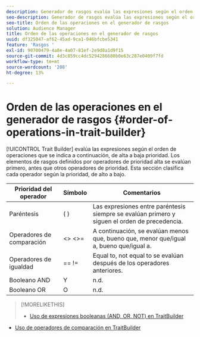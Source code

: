 ```yaml
---
description: Generador de rasgos evalúa las expresiones según el orden de operaciones que se muestra a continuación, de prioridad alta a baja. Los elementos de rasgos definidos por operadores de prioridad alta se evalúan primero, antes que otros operadores de prioridad. Esta sección clasifica cada operador según la prioridad, de alto a bajo.
seo-description: Generador de rasgos evalúa las expresiones según el orden de operaciones que se muestra a continuación, de prioridad alta a baja. Los elementos de rasgos definidos por operadores de prioridad alta se evalúan primero, antes que otros operadores de prioridad. Esta sección clasifica cada operador según la prioridad, de alto a bajo.
seo-title: Orden de las operaciones en el generador de rasgos
solution: Audience Manager
title: Orden de las operaciones en el generador de rasgos
uuid: df325047-af62-45ad-9ca1-046bfcbe5341
feature: 'Rasgos '
exl-id: 90700479-4a8e-4a07-81ef-2e9d8a1d9f15
source-git-commit: 4d3c859cc4dc5294286680b0e63c287e0409f7fd
workflow-type: tm+mt
source-wordcount: '208'
ht-degree: 13%

---
```


# Orden de las operaciones en el generador de rasgos {#order-of-operations-in-trait-builder}

[!UICONTROL Trait Builder] evalúa las expresiones según el orden de operaciones que se indica a continuación, de alta a baja prioridad. Los elementos de rasgos definidos por operadores de prioridad alta se evalúan primero, antes que otros operadores de prioridad. Esta sección clasifica cada operador según la prioridad, de alto a bajo.

<!-- c_tb_operator_precedence.xml -->

<table id="table_F0FA45B652C7464B90D35526817110FF"> 
 <thead> 
  <tr> 
   <th colname="col1" class="entry"> Prioridad del operador </th> 
   <th colname="col2" class="entry"> Símbolo </th> 
   <th colname="col3" class="entry"> Comentarios </th> 
  </tr> 
 </thead>
 <tbody> 
  <tr> 
   <td colname="col1"> Paréntesis </td> 
   <td colname="col2"> ( ) </td> 
   <td colname="col3"> Las expresiones entre paréntesis siempre se evalúan primero y siguen el orden de precedencia. </td> 
  </tr> 
  <tr> 
   <td colname="col1"> Operadores de comparación </td> 
   <td colname="col2"> &lt;&gt; &lt;&gt;= </td> 
   <td colname="col3"> A continuación, se evalúan menos que, bueno que, menor que/igual a, bueno que/igual a. </td> 
  </tr> 
  <tr> 
   <td colname="col1"> Operadores de igualdad </td> 
   <td colname="col2"> == != </td> 
   <td colname="col3"> Equal to, not equal to se evalúan después de los operadores anteriores. </td> 
  </tr> 
  <tr> 
   <td colname="col1">Booleano <span class="wintitle"> AND</span> </td> 
   <td colname="col2"><span class="wintitle"> Y</span> </td> 
   <td colname="col3" morerows="1"> n.d. </td> 
  </tr> 
  <tr> 
   <td colname="col1">Booleano <span class="wintitle"> OR</span> </td> 
   <td colname="col2"><span class="wintitle"> O</span> </td> 
   <td colname="col3" morerows="1"> n.d. </td> 
  </tr> 
 </tbody>
</table>

>[!MORELIKETHIS]
>
>* [Uso de expresiones booleanas (AND, OR, NOT) en TraitBuilder](../../reference/boolean-expressions-tsb.md)
* [Uso de operadores de comparación en TraitBuilder](../../features/traits/trait-comparison-operators.md)

